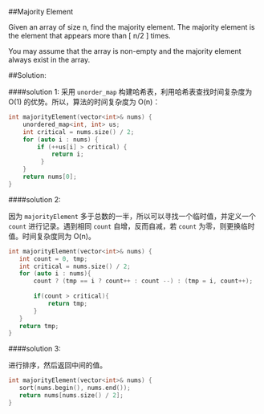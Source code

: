 ##Majority Element

Given an array of size n, find the majority element. The majority element is the element that appears more than [ n/2 ] times.

You may assume that the array is non-empty and the majority element always exist in the array.

##Solution:

####solution 1:
采用 `unorder_map` 构建哈希表，利用哈希表查找时间复杂度为 O(1) 的优势。所以，算法的时间复杂度为 O(n)：

```cpp
int majorityElement(vector<int>& nums) {
    unordered_map<int, int> us;
    int critical = nums.size() / 2;
    for (auto i : nums) {
        if (++us[i] > critical) {
            return i;
         }
    }
    return nums[0];
}
```

####solution 2:

因为 `majorityElement` 多于总数的一半，所以可以寻找一个临时值，并定义一个 `count` 进行记录。遇到相同 `count` 自增，反而自减，若 `count` 为零，则更换临时值。时间复杂度同为 O(n)。

```cpp
int majorityElement(vector<int>& nums) {
   int count = 0, tmp;
   int critical = nums.size() / 2;
   for (auto i : nums){
       count ? (tmp == i ? count++ : count --) : (tmp = i, count++);
       
       if(count > critical){
           return tmp;
       }
   }
   return tmp;
}
```

####solution 3:

进行排序，然后返回中间的值。

```cpp
int majorityElement(vector<int>& nums) {
   sort(nums.begin(), nums.end());
   return nums[nums.size() / 2];
}
```